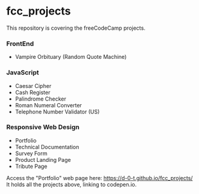 # fcc_projects

This repository is covering the freeCodeCamp projects.

### FrontEnd

- Vampire Orbituary (Random Quote Machine)

### JavaScript

- Caesar Cipher
- Cash Register
- Palindrome Checker
- Roman Numeral Converter
- Telephone Number Validator (US)

### Responsive Web Design

- Portfolio
- Technical Documentation
- Survey Form
- Product Landing Page
- Tribute Page

Access the "Portfolio" web page here: https://d-0-t.github.io/fcc_projects/  
It holds all the projects above, linking to codepen.io.
